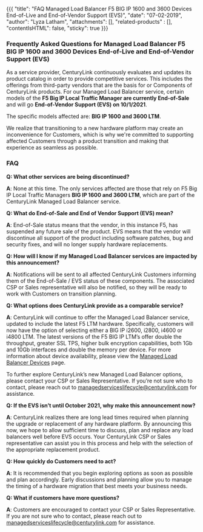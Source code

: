 {{{
"title": "FAQ Managed Load Balancer F5 BIG IP 1600 and 3600 Devices End-of-Live and End-of-Vendor Support (EVS)",
"date": "07-02-2019",
"author": "Lyza Latham",
"attachments": [],
"related-products" : [],
"contentIsHTML": false,
"sticky": true
}}}

### Frequently Asked Questions for Managed Load Balancer F5 BIG IP 1600 and 3600 Devices End-of-Live and End-of-Vendor Support (EVS)

As a service provider, CenturyLink continuously evaluates and updates its product catalog in order to provide competitive services. This includes the offerings from third-party vendors that are the basis for or Components of CenturyLink products. For our Managed Load Balancer service, certain models of the **F5 Big IP Local Traffic Manager are currently End-of-Sale** and will go **End-of-Vendor Support (EVS) on 10/1/2021**.

The specific models affected are: **BIG IP 1600 and 3600 LTM**.

We realize that transitioning to a new hardware platform may create an inconvenience for Customers, which is why we're committed to supporting affected Customers through a product transition and making that experience as seamless as possible.

### FAQ

**Q: What other services are being discontinued?**

**A**: None at this time. The only services affected are those that rely on F5 Big IP Local Traffic Managers **BIG IP 1600 and 3600 LTM**, which are part of the CenturyLink Managed Load Balancer service.

**Q: What do End-of-Sale and End of Vendor Support (EVS) mean?**

**A**: End-of-Sale status means that the vendor, in this instance F5, has suspended any future sale of the product. EVS means that the vendor will discontinue all support of the product including software patches, bug and security fixes, and will no longer supply hardware replacements.  

**Q: How will I know if my Managed Load Balancer services are impacted by this announcement?**

**A**: Notifications will be sent to all affected CenturyLink Customers informing them of the End-of-Sale / EVS status of these components. The associated CSP or Sales representative will also be notified, so they will be ready to work with Customers on transition planning.

**Q: What options does CenturyLink provide as a comparable service?**

**A**: CenturyLink will continue to offer the Managed Load Balancer service, updated to include the latest F5 LTM hardware. Specifically, customers will now have the option of selecting either a BIG IP i2600, i2800, i4600 or i4800 LTM. The latest versions of the F5 BIG IP LTM’s offer double the throughput, greater SSL TPS, higher bulk encryption capabilities, both 1Gb and 10Gb interfaces and double the memory per device. For more information about device availability, please view the [Managed Load Balancer Devices](https://www.ctl.io/legal/managed-hosting/dedicated-load-balancing-devices/) page.

To further explore CenturyLink’s new Managed Load Balancer options, please contact your CSP or Sales Representative. If you’re not sure who to contact, please reach out to [managedserviceslifecycle@centurylink.com](mailto:managedserviceslifecycle@centurylink.com) for assistance.

**Q: If the EVS isn’t until October 2021, why make this announcement now?**

**A**: CenturyLink realizes there are long lead times required when planning the upgrade or replacement of any hardware platform. By announcing this now, we hope to allow sufficient time to discuss, plan and replace any load balancers well before EVS occurs. Your CenturyLink CSP or Sales representative can assist you in this process and help with the selection of the appropriate replacement product.

**Q: How quickly do Customers need to act?**

**A**: It is recommended that you begin exploring options as soon as possible and plan accordingly. Early discussions and planning allow you to manage the timing of a hardware migration that best meets your business needs.

**Q: What if customers have more questions?**

**A**: Customers are encouraged to contact your CSP or Sales Representative. If you are not sure who to contact, please reach out to [managedserviceslifecycle@centurylink.com](mailto:managedserviceslifecycle@centurylink.com) for assistance.
